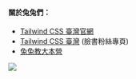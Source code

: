 #### 關於兔兔們：

- [Tailwind CSS 臺灣官網](https://tailwindcss.tw)
- [Tailwind CSS 臺灣](https://www.facebook.com/tailwindcss.tw) (臉書粉絲專頁)
- [兔兔教大本營](https://www.facebook.com/lalarabbits-%E5%85%94%E5%85%94%E6%95%99%E5%A4%A7%E6%9C%AC%E7%87%9F-102150975410839/)

![](https://i.imgur.com/PwE2UE9.jpg)
